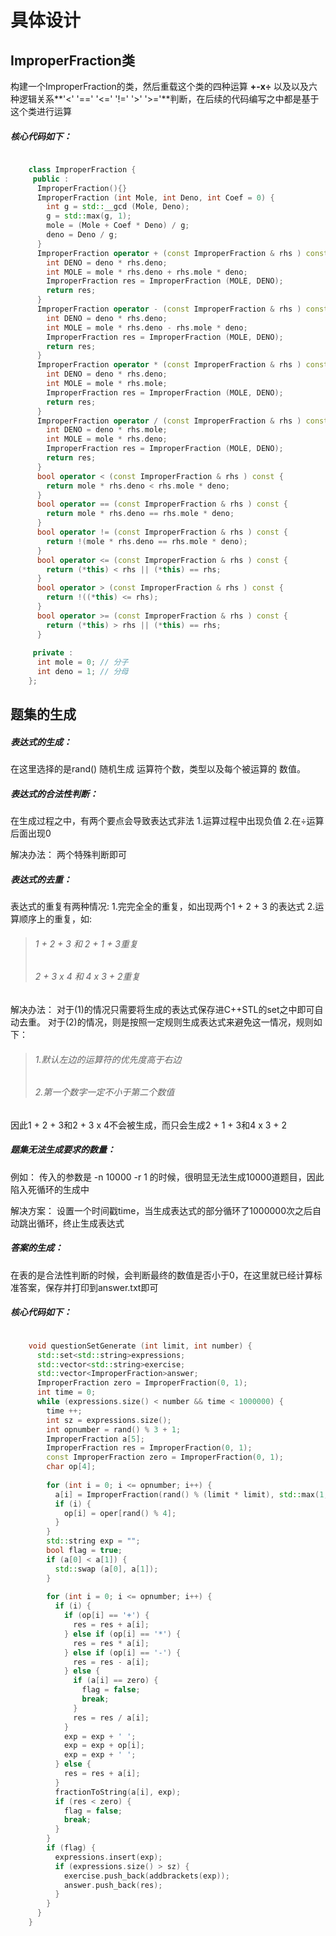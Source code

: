 # 具体设计

## ImproperFraction类
构建一个ImproperFraction的类，然后重载这个类的四种运算 **+-x÷** 以及以及六种逻辑关系**'<'  '=='  '<='  '!='  '>'  '>='**判断，在后续的代码编写之中都是基于这个类进行运算

##### 核心代码如下：

```c++

	class ImproperFraction {
	 public :
	  ImproperFraction(){}
	  ImproperFraction (int Mole, int Deno, int Coef = 0) {
	    int g = std::__gcd (Mole, Deno);
	    g = std::max(g, 1);
	    mole = (Mole + Coef * Deno) / g;
	    deno = Deno / g;
	  }
	  ImproperFraction operator + (const ImproperFraction & rhs ) const {
	    int DENO = deno * rhs.deno;
	    int MOLE = mole * rhs.deno + rhs.mole * deno;
	    ImproperFraction res = ImproperFraction (MOLE, DENO);
	    return res;
	  }
	  ImproperFraction operator - (const ImproperFraction & rhs ) const {
	    int DENO = deno * rhs.deno;
	    int MOLE = mole * rhs.deno - rhs.mole * deno;
	    ImproperFraction res = ImproperFraction (MOLE, DENO);
	    return res;
	  }
	  ImproperFraction operator * (const ImproperFraction & rhs ) const {
	    int DENO = deno * rhs.deno;
	    int MOLE = mole * rhs.mole;
	    ImproperFraction res = ImproperFraction (MOLE, DENO);
	    return res;
	  }
	  ImproperFraction operator / (const ImproperFraction & rhs ) const {
	    int DENO = deno * rhs.mole;
	    int MOLE = mole * rhs.deno;
	    ImproperFraction res = ImproperFraction (MOLE, DENO);
	    return res;
	  }
	  bool operator < (const ImproperFraction & rhs ) const {
	    return mole * rhs.deno < rhs.mole * deno;
	  }
	  bool operator == (const ImproperFraction & rhs ) const {
	    return mole * rhs.deno == rhs.mole * deno;
	  }
	  bool operator != (const ImproperFraction & rhs ) const {
	    return !(mole * rhs.deno == rhs.mole * deno);
	  }
	  bool operator <= (const ImproperFraction & rhs ) const {
	    return (*this) < rhs || (*this) == rhs;
	  }
	  bool operator > (const ImproperFraction & rhs ) const {
	    return !((*this) <= rhs);
	  }
	  bool operator >= (const ImproperFraction & rhs ) const {
	    return (*this) > rhs || (*this) == rhs;
	  }
	
	 private :
	  int mole = 0; // 分子
	  int deno = 1; // 分母 
	};
```
## 题集的生成
##### 表达式的生成：
在这里选择的是rand() 随机生成 运算符个数，类型以及每个被运算的  	数值。
##### 表达式的合法性判断：
 在生成过程之中，有两个要点会导致表达式非法
1.运算过程中出现负值
2.在÷运算后面出现0

解决办法：
两个特殊判断即可
  
##### 表达式的去重：
表达式的重复有两种情况:
1.完完全全的重复，如出现两个1 + 2 + 3 的表达式
2.运算顺序上的重复，如:
>###### 1 + 2 + 3 和 2 + 1 + 3重复
>###### 2 + 3 x 4 和 4 x 3 + 2重复
                             
解决办法：
对于(1)的情况只需要将生成的表达式保存进C++STL的set之中即可自动去重。
对于(2)的情况，则是按照一定规则生成表达式来避免这一情况，规则如下：
>###### 1.默认左边的运算符的优先度高于右边
>###### 2.第一个数字一定不小于第二个数值
因此1 + 2 + 3和2 + 3 x 4不会被生成，而只会生成2 + 1 + 3和4 x 3 + 2
  
 ##### 题集无法生成要求的数量：
 例如：
传入的参数是 -n 10000 -r 1 的时候，很明显无法生成10000道题目，因此陷入死循环的生成中

解决方案：
设置一个时间戳time，当生成表达式的部分循环了1000000次之后自动跳出循环，终止生成表达式 
  
 ##### 答案的生成：
 在表的是合法性判断的时候，会判断最终的数值是否小于0，在这里就已经计算标准答案，保存并打印到answer.txt即可
##### 核心代码如下：

``` C++

	void questionSetGenerate (int limit, int number) {
	  std::set<std::string>expressions;
	  std::vector<std::string>exercise;
	  std::vector<ImproperFraction>answer;
	  ImproperFraction zero = ImproperFraction(0, 1);
	  int time = 0;
	  while (expressions.size() < number && time < 1000000) {
	    time ++;
	    int sz = expressions.size();
	    int opnumber = rand() % 3 + 1;
	    ImproperFraction a[5];
	    ImproperFraction res = ImproperFraction(0, 1);
	    const ImproperFraction zero = ImproperFraction(0, 1);
	    char op[4];
	    
	    for (int i = 0; i <= opnumber; i++) {
	      a[i] = ImproperFraction(rand() % (limit * limit), std::max(1, rand() % limit));
	      if (i) {
	        op[i] = oper[rand() % 4];
	      }
	    }
	    std::string exp = "";
	    bool flag = true;
	    if (a[0] < a[1]) {
	      std::swap (a[0], a[1]);
	    }
	
	    for (int i = 0; i <= opnumber; i++) {
	      if (i) {
	        if (op[i] == '+') {
	          res = res + a[i];
	        } else if (op[i] == '*') {
	          res = res * a[i];
	        } else if (op[i] == '-') {
	          res = res - a[i];
	        } else {
	          if (a[i] == zero) {
	            flag = false;
	            break;
	          }
	          res = res / a[i];
	        }
	        exp = exp + ' ';
	        exp = exp + op[i];
	        exp = exp + ' ';
	      } else {
	        res = res + a[i];
	      }
	      fractionToString(a[i], exp);
	      if (res < zero) {
	        flag = false;
	        break;
	      }
	    }
	    if (flag) {
	      expressions.insert(exp);
	      if (expressions.size() > sz) {
	        exercise.push_back(addbrackets(exp));
	        answer.push_back(res);
	      }
	    }
	  }
	}

```
 